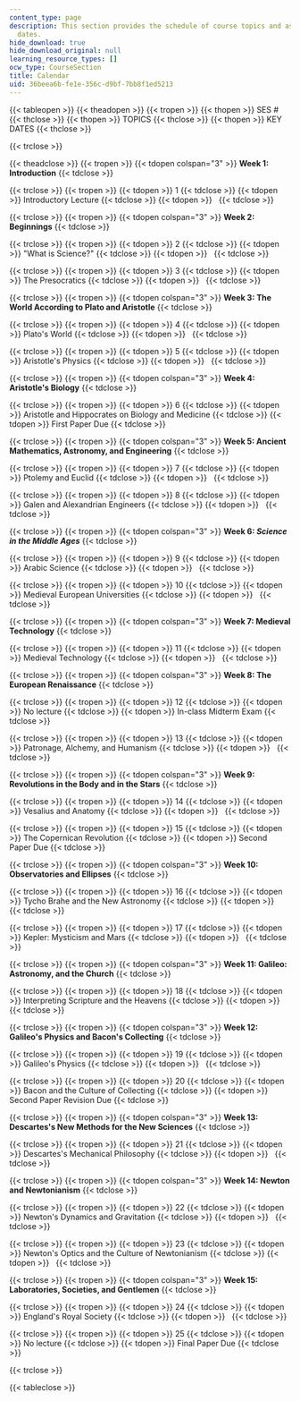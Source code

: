 ```yaml
---
content_type: page
description: This section provides the schedule of course topics and assignment due
  dates.
hide_download: true
hide_download_original: null
learning_resource_types: []
ocw_type: CourseSection
title: Calendar
uid: 36beea6b-fe1e-356c-d9bf-7bb8f1ed5213
---
```


{{< tableopen >}}
{{< theadopen >}}
{{< tropen >}}
{{< thopen >}}
SES #
{{< thclose >}}
{{< thopen >}}
TOPICS
{{< thclose >}}
{{< thopen >}}
KEY DATES
{{< thclose >}}

{{< trclose >}}

{{< theadclose >}}
{{< tropen >}}
{{< tdopen colspan="3" >}}
**Week 1: Introduction**
{{< tdclose >}}

{{< trclose >}}
{{< tropen >}}
{{< tdopen >}}
1
{{< tdclose >}}
{{< tdopen >}}
Introductory Lecture
{{< tdclose >}}
{{< tdopen >}}
 
{{< tdclose >}}

{{< trclose >}}
{{< tropen >}}
{{< tdopen colspan="3" >}}
**Week 2: Beginnings**
{{< tdclose >}}

{{< trclose >}}
{{< tropen >}}
{{< tdopen >}}
2
{{< tdclose >}}
{{< tdopen >}}
"What is Science?"
{{< tdclose >}}
{{< tdopen >}}
 
{{< tdclose >}}

{{< trclose >}}
{{< tropen >}}
{{< tdopen >}}
3
{{< tdclose >}}
{{< tdopen >}}
The Presocratics
{{< tdclose >}}
{{< tdopen >}}
 
{{< tdclose >}}

{{< trclose >}}
{{< tropen >}}
{{< tdopen colspan="3" >}}
**Week 3: The World According to Plato and Aristotle**
{{< tdclose >}}

{{< trclose >}}
{{< tropen >}}
{{< tdopen >}}
4
{{< tdclose >}}
{{< tdopen >}}
Plato's World
{{< tdclose >}}
{{< tdopen >}}
 
{{< tdclose >}}

{{< trclose >}}
{{< tropen >}}
{{< tdopen >}}
5
{{< tdclose >}}
{{< tdopen >}}
Aristotle's Physics
{{< tdclose >}}
{{< tdopen >}}
 
{{< tdclose >}}

{{< trclose >}}
{{< tropen >}}
{{< tdopen colspan="3" >}}
**Week 4: Aristotle's Biology**
{{< tdclose >}}

{{< trclose >}}
{{< tropen >}}
{{< tdopen >}}
6
{{< tdclose >}}
{{< tdopen >}}
Aristotle and Hippocrates on Biology and Medicine
{{< tdclose >}}
{{< tdopen >}}
First Paper Due
{{< tdclose >}}

{{< trclose >}}
{{< tropen >}}
{{< tdopen colspan="3" >}}
**Week 5: Ancient Mathematics, Astronomy, and Engineering**
{{< tdclose >}}

{{< trclose >}}
{{< tropen >}}
{{< tdopen >}}
7
{{< tdclose >}}
{{< tdopen >}}
Ptolemy and Euclid
{{< tdclose >}}
{{< tdopen >}}
 
{{< tdclose >}}

{{< trclose >}}
{{< tropen >}}
{{< tdopen >}}
8
{{< tdclose >}}
{{< tdopen >}}
Galen and Alexandrian Engineers
{{< tdclose >}}
{{< tdopen >}}
 
{{< tdclose >}}

{{< trclose >}}
{{< tropen >}}
{{< tdopen colspan="3" >}}
**Week 6: _Science in the Middle Ages_**
{{< tdclose >}}

{{< trclose >}}
{{< tropen >}}
{{< tdopen >}}
9
{{< tdclose >}}
{{< tdopen >}}
Arabic Science
{{< tdclose >}}
{{< tdopen >}}
 
{{< tdclose >}}

{{< trclose >}}
{{< tropen >}}
{{< tdopen >}}
10
{{< tdclose >}}
{{< tdopen >}}
Medieval European Universities
{{< tdclose >}}
{{< tdopen >}}
 
{{< tdclose >}}

{{< trclose >}}
{{< tropen >}}
{{< tdopen colspan="3" >}}
**Week 7: Medieval Technology**
{{< tdclose >}}

{{< trclose >}}
{{< tropen >}}
{{< tdopen >}}
11
{{< tdclose >}}
{{< tdopen >}}
Medieval Technology
{{< tdclose >}}
{{< tdopen >}}
 
{{< tdclose >}}

{{< trclose >}}
{{< tropen >}}
{{< tdopen colspan="3" >}}
**Week 8: The European Renaissance**
{{< tdclose >}}

{{< trclose >}}
{{< tropen >}}
{{< tdopen >}}
12
{{< tdclose >}}
{{< tdopen >}}
No lecture
{{< tdclose >}}
{{< tdopen >}}
In-class Midterm Exam
{{< tdclose >}}

{{< trclose >}}
{{< tropen >}}
{{< tdopen >}}
13
{{< tdclose >}}
{{< tdopen >}}
Patronage, Alchemy, and Humanism
{{< tdclose >}}
{{< tdopen >}}
 
{{< tdclose >}}

{{< trclose >}}
{{< tropen >}}
{{< tdopen colspan="3" >}}
**Week 9: Revolutions in the Body and in the Stars**
{{< tdclose >}}

{{< trclose >}}
{{< tropen >}}
{{< tdopen >}}
14
{{< tdclose >}}
{{< tdopen >}}
Vesalius and Anatomy
{{< tdclose >}}
{{< tdopen >}}
 
{{< tdclose >}}

{{< trclose >}}
{{< tropen >}}
{{< tdopen >}}
15
{{< tdclose >}}
{{< tdopen >}}
The Copernican Revolution
{{< tdclose >}}
{{< tdopen >}}
Second Paper Due
{{< tdclose >}}

{{< trclose >}}
{{< tropen >}}
{{< tdopen colspan="3" >}}
**Week 10: Observatories and Ellipses**
{{< tdclose >}}

{{< trclose >}}
{{< tropen >}}
{{< tdopen >}}
16
{{< tdclose >}}
{{< tdopen >}}
Tycho Brahe and the New Astronomy
{{< tdclose >}}
{{< tdopen >}}
 
{{< tdclose >}}

{{< trclose >}}
{{< tropen >}}
{{< tdopen >}}
17
{{< tdclose >}}
{{< tdopen >}}
Kepler: Mysticism and Mars
{{< tdclose >}}
{{< tdopen >}}
 
{{< tdclose >}}

{{< trclose >}}
{{< tropen >}}
{{< tdopen colspan="3" >}}
**Week 11: Galileo: Astronomy, and the Church**
{{< tdclose >}}

{{< trclose >}}
{{< tropen >}}
{{< tdopen >}}
18
{{< tdclose >}}
{{< tdopen >}}
Interpreting Scripture and the Heavens
{{< tdclose >}}
{{< tdopen >}}
 
{{< tdclose >}}

{{< trclose >}}
{{< tropen >}}
{{< tdopen colspan="3" >}}
**Week 12: Galileo's Physics and Bacon's Collecting**
{{< tdclose >}}

{{< trclose >}}
{{< tropen >}}
{{< tdopen >}}
19
{{< tdclose >}}
{{< tdopen >}}
Galileo's Physics
{{< tdclose >}}
{{< tdopen >}}
 
{{< tdclose >}}

{{< trclose >}}
{{< tropen >}}
{{< tdopen >}}
20
{{< tdclose >}}
{{< tdopen >}}
Bacon and the Culture of Collecting
{{< tdclose >}}
{{< tdopen >}}
Second Paper Revision Due
{{< tdclose >}}

{{< trclose >}}
{{< tropen >}}
{{< tdopen colspan="3" >}}
**Week 13: Descartes's New Methods for the New Sciences**
{{< tdclose >}}

{{< trclose >}}
{{< tropen >}}
{{< tdopen >}}
21
{{< tdclose >}}
{{< tdopen >}}
Descartes's Mechanical Philosophy
{{< tdclose >}}
{{< tdopen >}}
 
{{< tdclose >}}

{{< trclose >}}
{{< tropen >}}
{{< tdopen colspan="3" >}}
**Week 14: Newton and Newtonianism**
{{< tdclose >}}

{{< trclose >}}
{{< tropen >}}
{{< tdopen >}}
22
{{< tdclose >}}
{{< tdopen >}}
Newton's Dynamics and Gravitation
{{< tdclose >}}
{{< tdopen >}}
 
{{< tdclose >}}

{{< trclose >}}
{{< tropen >}}
{{< tdopen >}}
23
{{< tdclose >}}
{{< tdopen >}}
Newton's Optics and the Culture of Newtonianism
{{< tdclose >}}
{{< tdopen >}}
 
{{< tdclose >}}

{{< trclose >}}
{{< tropen >}}
{{< tdopen colspan="3" >}}
**Week 15: Laboratories, Societies, and Gentlemen**
{{< tdclose >}}

{{< trclose >}}
{{< tropen >}}
{{< tdopen >}}
24
{{< tdclose >}}
{{< tdopen >}}
England's Royal Society
{{< tdclose >}}
{{< tdopen >}}
 
{{< tdclose >}}

{{< trclose >}}
{{< tropen >}}
{{< tdopen >}}
25
{{< tdclose >}}
{{< tdopen >}}
No lecture
{{< tdclose >}}
{{< tdopen >}}
Final Paper Due
{{< tdclose >}}

{{< trclose >}}

{{< tableclose >}}